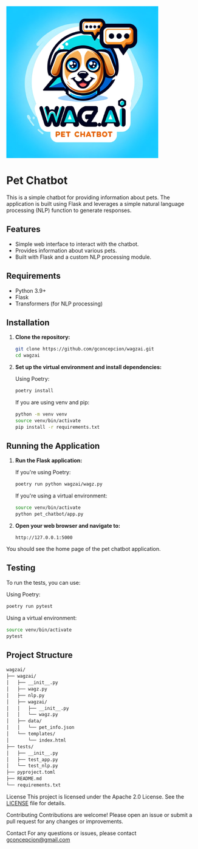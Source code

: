 <img src="assets/images/wagzai.webp" width="400" height="400"/>

# Pet Chatbot

This is a simple chatbot for providing information about pets. The application is built using Flask and leverages a simple natural language processing (NLP) function to generate responses.

## Features

- Simple web interface to interact with the chatbot.
- Provides information about various pets.
- Built with Flask and a custom NLP processing module.

## Requirements

- Python 3.9+
- Flask
- Transformers (for NLP processing)

## Installation

1. **Clone the repository:**

   ```sh
   git clone https://github.com/gconcepcion/wagzai.git
   cd wagzai
   ```

2. **Set up the virtual environment and install dependencies:**

   Using Poetry:
   ```sh
   poetry install
   ```

   If you are using venv and pip:
   ```sh
   python -m venv venv
   source venv/bin/activate
   pip install -r requirements.txt
   ```

## Running the Application

1. **Run the Flask application:**

   If you're using Poetry:

   ```sh
   poetry run python wagzai/wagz.py
   ```

   If you're using a virtual environment:

   ```sh
   source venv/bin/activate
   python pet_chatbot/app.py
   ```

2. **Open your web browser and navigate to:**

   ```
   http://127.0.0.1:5000
   ```

You should see the home page of the pet chatbot application.

## Testing

To run the tests, you can use:

Using Poetry:

   ```sh
   poetry run pytest
   ```

Using a virtual environment:

   ```sh
   source venv/bin/activate
   pytest
   ```

## Project Structure
```markdown
wagzai/
├── wagzai/
│   ├── __init__.py
│   ├── wagz.py
│   ├── nlp.py
│   ├── wagzai/
│   │   ├── __init__.py
│   │   └── wagz.py
│   ├── data/
│   │   └── pet_info.json
│   └── templates/
│       └── index.html
├── tests/
│   ├── __init__.py
│   ├── test_app.py
│   └── test_nlp.py
├── pyproject.toml
├── README.md
└── requirements.txt
```

License
This project is licensed under the Apache 2.0 License. See the [LICENSE](https://github.com/gconcepcion/wagzai/blob/main/LICENSE)  file for details.

Contributing
Contributions are welcome! Please open an issue or submit a pull request for any changes or improvements.

Contact
For any questions or issues, please contact gconcepcion@gmail.com
